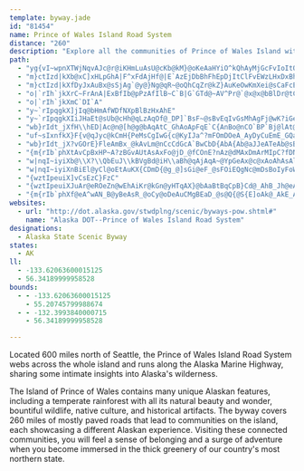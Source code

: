 ```yaml
---
template: byway.jade
id: "81454"
name: Prince of Wales Island Road System
distance: "260"
description: "Explore all the communities of Prince of Wales Island with the Prince of Wales Island Road System. Connected together with the roadway, the island communities form a web of Alaskan culture, ripe for travel. "
path: 
  - "yg{vI~wpnXTWjNqvAJc@r@iKHmLuAsU@cKb@kM}@oKeAaHYiO^kQhAyMjGcFvIoItOu_@lIiP~l@}mAnVak@vBmDUaLgCsFyCgFgEmF}GeAaGxBaI~BcLg@iF{AoFwEqGsHNmH_@yHH}FhBkIhDwHbB{@`Gat@zBkK|Bmi@fBuYd@oZo@mPNuYxAiScCmJUgI~@gNlCaN~CaH`IqIbCaHvCcQ~CeLnCuMdBoWmAiF}B{LXuUbC{OfG}D`GqInFyQ`CgNmBqI_BaJ?sJ|CiQgA}LRyHxAuO@mFfCsKrDiBtEwAnEg[bEmc@r@_M`CeNg@}Mn@aOBeMt@sJb@yDD}L_AcKIcIlAcR`A}FlBkC`BaBjAKXuGn@{KrBsDlDkAbEb@|C|@lCeD|AwGdBiS|D{C|DkEbEgB|DuI|HqKbAsIXyLxAuKtBoIjFeIpEgBlHgB~E?`E_AhA{@vFuIjGuMnDoCfHqCfJ{EnK_Ktr@{b@xEaFfBoExDsE|DwBfFeA~AaBbD_GrC_GfCoGbAoDdDqD|DkAvByB|F_RrBaHrFmHpKuJxBkHOsDeB}CyAy@?oGZaK{@_DqF{C}CoAwCcL_FuHoKlIsEs@}DoGp@kMaAmHmDkNo@oM_CcOmA}HgIiF}Co\\bAwGpFkKrHgIfEaClH{ElEyF|BkIjJk@~DgDvDaIlDgUzGqFbHsHpJiJlRaWpK{IzKuBrIeFfYwR~NuO`IHvIcAnGoFtDaHzEaDbGgB|Gm@|FQvC|DDjEQfHzB|ClFmF|F}EzFyFlFDnPcIdIsJrFcCd@sFnBgHjEsFvH{CxHpD`XrB|DrB`GtK|DlCvCyAnG{IvE}BlGfDvDhI`Ez@nFhClEf@zFnB|J~E|DpGpHpJzKtJbB~K|C~@xCgH|GwDfHSpKFpHhApE~FhFrHtHtInBtIrEpElDjFbBfHlFzCtGpAnFdC~NwCfF`DxBbDfIx@xMiUrDwJjBgHRoF\\aHlA}BnFuGxCsBzCyFp@aJe@}Jw@uIl@kHbA_FxCl@~AcABcFy@oGoBkGmCiBg@iLeDiFsE?aFZwDkDeAmNyB{MZ_IBgJQyO~BmLjCeCe@yJK{RxAgJ`EkEnFoIdCkGzByOhFiMvA_STyc@lCyPmAcZiBqMgCuEeBcOcDkGcD_CgF{IyC_PwByL_E{KsAeOm@mWnAwLlF}PpFqOlEqFo@yHXqJrAeKYyJsA_GuN{f@O?vNwN|Oce@xKyHnPgNvQw@zKbFpZeWdMiEvUuWpn@iU~AnGfG`H|A|AbQmFnIHxGg@hGEpIzDnBc@dBfFwBtElJ_CfDoGt@oErHeQfD{E`F}F|EaD`MkGjKZpJpA|FvD|F^bEiBjCy@|F}@hXpLzHbGfGzDxBpFbCnIbArFl@`HJfPYjEy@fBs@~F_T`YaKvXcSfTkOrm@aDhU\\pH^zCtAxFlClHxb@ht@zH|T~@`Z~@fNpId`@rD}CfDEfDvRnBzOzKrPhCx@jEQtD?lCeA~DmB`Cw@tCB~I|F|EvEpEtG`AbD?rCXpFrChArC~DpFkAhE~@jJtCtJxB~DcBvBiG|Iw@xDkB~HzMbJlPpC`JnCtWx@jA`GlY|H`XpDfHrEdIjGbAbEg@|Jo@~KVxChA|BfAjMzA|FqF~@e@pDoEnDOnMoExBsFhCwEpE?vG[bIbAxLbFrGwE~LaHrAsLpH{K|BwBxFcHnK{AnEnQbB`Nz@`LpAbErEjKjFr@jAhAhBdC|DdKnBtArAkApFeBzEbEtBfFl@xDdA~BhBbBrDhA~Au@`DkAhCk@lDoExD]rDpBnAoCjC_HrCaEnCkFvCgDnBwCbBuAxC_@fByAtBs@lDlB|CpArDv@bEpCrChEdAjCfC]hAuArAaJhBu@pFpAxHdAzFpLbDn@lE]d`@qAjGChHm@dBgAPuGSkDuAyCc@kB?oCx@yB~BcFpDwBh@cD\\oEt@uCdFkGpCE~B]vEpAvCWbEwBtKT~C}AxAmEpE|@nBtG|AlDhCf@|@|CrCpCbFxAvCh@dClHtLxBxAhBrAjFh@|EhAjFxBpAtC_AnCgBrLmT`EwFlCy@hXi[pG}B|VYfLg@zC{CbDcOhCyHxH_AnWmVtEa@`F`AzF{YrGgH~V}RbAsFlAkJhEaElTiQjR{AfHJrDeGdJwBpGNvBuGnE_QpGgT^gMzE}G~FwJzHy@|DiBlGhBzKErDs@hB}B"
  - "m}ctIzd|kXb@xC]xHLpGhA|F^xFdAjHf@|E`AzEjDbBhFhEpDjItClFvEWzLHxDxBhFaHtEaJ|h@ioAjHeT"
  - "m}ctIzd|kXfDyJxAuBx@sSjAg`@y@}Ng@qR~@oQhCqZr@kZ}AuKeOwKmXei@sCaFcEqGwCeGiBuEc@oC|B_GOcKx@mZmAqNiByNoGqJgBkM}EoVeM}O|GwNvAaNsC{QwCgN_BqNmBiOt@aYzFiUzJkKfHu@_@mOjDeGhLqPjHoGdOsFlJyH`JmDrNuKvPkK`DiC|FeIpPbDzTzAjQjFtKeDnG`FbH~D~HxAxIvG|CnErBcK}@kJfHgL"
  - "o|`rIh`jkXrC~FrAnA|ExBfIb@pPzAfIlB~C`B|G`GTd@~AV^Pr@`@x@x@bBlDr@tChExGjNpPbGjGzBxCnDlDbB|A|CrBlEbCrAdAlDdExAvB~@rBx@jCl@hD|@~D`DnKbA|BnCfF|@pApV~VtB~ChBtBbDjCvFdFvDdGxBdClCrBrHtEfBZdBI|AN`JlFrB?vC[tBm@rCc@lVbD|Dx@~Ko@xDEtPiApHQtEr@dV~JdBTfBIhCi@hBuA|B}C~@yBrAcC~CuHzEgKJc@|DeI|CyCbBeAvB_@`EO`Ef@hC|AfBlBlEvFhEzGrBvE~@hDr@bE^|DJrF?b{@BrA^zE?tBUzKbAJ"
  - "o|`rIh`jkXmC`DI`A"
  - "y~`rIpqgkX]jIq@bHmAfWDfNXpBlBzHxAhE"
  - "y~`rIpqgkXIiJHaEt@sUb@cHh@qLzAqOf@_DP]`BsF~@sBvEqIvGsMhAgFj@wK?iGe@kDgDoQ{CyJ{CgH_A_Ei@iFe@}Oo@mIgCsOUaE?}Bl@iDNwBjAeJ`Jaw@b@oGhDoQvBgRhAgHbFyJtNsUhA_CdAsCpAeF\\oBfBgM^cBlAcKtCgRhAoGp@qC~@aDnBqFlWgi@xNk_@l}@knAxBmDdBgDnK{UrYgx@lB_EzCsFtP_XfCkEdBaCdAa@`Tu]dByBvDcCdNwDt@o@n@eA\\{AnBmLlCoQlT_y@lHsWt@cBdA}AvBqBpAo@bGkAhAk@~A}Ax@}A~CqLhGeTfBgFlByCtAiA`DgDpGoFxCoEhBgFh@oCdKys@n@mFxAeRvAoUWqEOcAe@}A}AoC_C_Go@wC]sDOmCEoDJsDE}DB}CjBmo@K_EUwBsEsVUkBGoBNuCXoBZcAlAqCjIyLxAcAbAKhBPx@Zn@?lAe@n@i@x@oA~AmDfGmLjEaJhAgBr@c@nBo@hAItADx@Tr@h@~@zAx@|AhAzC^n@jAlAfAVtAE|@WhA_AnAsA|@wA|EwJV_@pFeNvAyDhA_EnAsC~AwBpBy@nFkDlAmBhAaDdAaBxJ_MpA_A"
  - "wb}rIdt_jXfH\\hED|Ac@n@[h@g@bAqAtC_GhAoApFqE`C{AnBo@nCO`BP`Bj@lAt@rAhAhA|AbAlBx@nB|DnLhFnMn@dCv@xFnBlTfD~ShEnS^zCZfE\\hGX`DZlBb@zA|@fC~AnCrBjCfE`ExFvChCr@fBVpCE~EuAxAQ~ABfB^fFtCbBThHa@|CE`B?lFf@~A\\dDjAfAp@h@l@r@fAjAnChAlFbAjCbDfFz@fBl@|Aj@rB\\lBn@jFRhFLnE@pGTnOXjCb@xCp@xB~@bB|@bAlAx@rDx@tMrBlBb@tErBpCfBhFrFlC~DhCfFbAbC|CtJdAnEbAvFzFjYtAdDhBnBnB~@fAJhBQ`LuC~@?`B^zAz@~IbKdBlA~A^`CI`A]`DuCbBkA|EwArB_AtAiAbAi@`E{A|AiAlAcB|@}ArAuAbAm@d@Q`Ca@`KwA|Ak@~GwDvCa@pAFzDbAfBThBIlMuA|Gb@vB^fAl@|@z@|@tA|@xBr@rDThCDfEYvDe@zCm@hBeAfBcAtA{At@aB\\_CNmAZiAh@y@r@cAjAo@~@eAbCaAfDg@fDiAlLs@jEw@nCkBtE}DzIkAnD}@hEc@tDQrCMdE@jERrHr@hSTfD\\zCn@vCbCzIp@rDjC`QnAjKNnDAfDOfC]lCs@tE_@`DIrDB~DJrDb@xD~A`Jf@vF^jV^jEn@dEdBpElC|DhClDlCvC|CnCpCbBdDpAdKbClDtAvBlAlJjHvJhEvAt@nA~AnAtBlChInAlDrBdEz@nAjDzDbGjFpFhF~@tAd@dAl@bBTtA^rDHfBEfBq@dM?tAb@bFh@bCn@xBfIvP~JdExAvKX`WnBpNlD`NlBzCpGtIxI|GvRrPlHxKdLt[xCrFdA`J|A~OrB~DzCdEng@r|@|J~RfCfDxBbCbAn@jA\\|@]~DwCjD}DpDwAdAQx@Et@Vx@t@xAjDxe@tkAdGvKhFzKbBrElAxBrFtBbBPjSDvFi@l@Z"
  - "uf~sIxnfkX}F{v@qJyc@kCmH{PeMsCgIwG{c@KyIJa^?mFOmDOeA_AyDyCuEmE_GQa@uAoK_BeIk@{Is@cEc@kAs@y@u@Qs@?u@Km@[e@c@i@iAgCiGoA{D[gBcAqJo@wEu@kC_CqFaAuC_AgA}@s@aJqGuAm@cQgEmACaBR_Dx@k@`@mG|FyA`AmBl@cDZu@CgDwAeA_AcBiC_BwCaA{@yF{BiAwAS_AE_GOuAIUaEmC}J}FaH_GaEeEm@OyBAw@Um@y@k@{AUuBFsKGaF]oHOm@o@qAaEcEoFkAwB?_AQiBw@iAy@eGaHaB}C_D{Ee@kAc@yBm@sF_@wAcAqBaFcGsFyEcBoA[g@Wa@qAuDi@eAaCcEi@m@k@qAmBcI_A}CgEkJyBmFiBuDo@cA_LqK_@w@i@eCIyBB_CrAuOJs@vAaDn@_GT_A\\_ANQdDuCd@m@pA_EnB_EpAaBb@g@~CUvNEbDS|@Ux@a@^Wd@_A`AoC`AgBtA_BpFuEb@w@hAiDn@uAf@y@`AaAnMaJn@[pFiArFsB~@o@R_AJm@B}@EwKQqLBiBHiAXwAxB}Hh@eCr@wFdAmMdB_X?uAG}AOuAa@_CsCcKoDaPgLeXwBuKfA_K{Hef@g}@xReo@~z@eb@bScXs@_{@yX_h@_a@}j@uKkVuc@m[wu@}^kKm_@ih@}Ysu@aHoReQq[cd@mb@aH}]|Bu^@cYuEsfAkIaaAsUwRyPkD_PgNbDsRiIkj@{C}PiW{K"
  - "wb}rIdt_jX?vGOrE}FleAmBx_@kAvLm@nCcCdGcA`BwCbD{AbA{Ab@aJJeATeAb@sBtAwGbFcBlBs@tAk@pAcBbGcBdEsDpCyAr@y@v@aPzWwE`GwEpFeB~Bc@~@cAhCcCzIwBdIoA~FUbCEdCIvJOvC_@~Bg@pBe@lA{@pAwAtAsGhEq@x@e@r@iA~Bk@rBwAbDiA`BgHbIuAjCcAtCc@hBe@dC_AjHYzAsDlKyAnIi@lB_CdGg@lC]~BKjCUtKc@rF}BtMQtCIfCHjD|@xL@nCOpCYlDiAhEyAjEiBlDoBzEqCbKeAfC_ChCaCh@yQvBeFz@uZtKqD`BoA|@yEzF}CtC}ExBcFrDqF|EaFtCcDHyBEwA`@mAj@gAbAaDjE{CpD{CxBsDhBgGbCkAx@sClDsBhBaDpBcFrB}C~ByAhBcB|AiC`AcCRyAj@kPhNgFzEqChEwDtGg^`w@eA|AmAnAmHzF}DhGqInKuAlDgAxF_BzG}CdKgEvL_B~F}FrYs@xBcCfDsDrBuAJiAEaB]sCmBsBq@_BMgBx@_BvA_ArBwAjIuAlJyBzKyBbGqCrFuC|DkClC_VvNoCbAmTrBoD~@_ItFsCzAuKnAgN`DeAJq@EeBc@qAw@mM{K}@m@_AWeCEgAVkAl@}FdG{BpBiCjAwF|A}A~@aAbAiAhBsDvHmB`DsBjCiLpKuCvBwAn@_Cr@}PZcH[sF|DmEfH}SpTaFdE}G~HoDW_PrFs_@x^{a@hn@uUBkFrHgBrJ}ElSiDzLwFd@{MPwGa@"
  - "{m{rIb`phXtAvCpBxHP~A?zBGvAUtAsAxFo@jD_@fCOnE?nAz@dMAxDmArMIpC?fDNdCrBjRRxDBrBG|CKhCgCjT{@pKy@vJy@dOKlDCbEThKEdGKfBg@dCwBpIk@hEc@jGDfGRnDb@nDrDzTbDtQh@lBp@vArHlJjA~BrAjD|BdI~@~Gt@hLlBtf@HlDIxDSdC[~Bi@`Bs@`Bo@dA{DdEeA~Bk@rBUfBk@jIm@`QObH@~ALzBz@nITbDF~Bm@vHsAhEyAlCwA`Du@hEOfFBrHt@pJhA|VxAfPnCpT|@xD\\zE?|Em@vFqAxFqDxL{pAt~SAhBB|HRvG?hCJrB?pCPtGBhEq@jP?vCRvC^hCh@hBp@zApAfBxDxB|@~@xAdCdAjDrAvMn@lJXlH?tC"
  - "w|nqI~iyiXb@\\X?\\QbEuJ\\kBVgBd@iH\\aBh@qAjAqA~@YpGeAx@c@xAoAhAsAlBaAbABjDnAzAJfEQjDe@lBy@fBmB|HuGhDoBxLeExAe@dAKl@X~@lAx@~At@n@rA~@n@Ch@NtAvAbA`BdAjAdEjBzCdCzEfDxA`BlEzDfBnAt@ZdC~AbBx@xBp@`DLpKfBx@GrBuAzCaFbIoKd@eAlAuG`@}An@kA`CuCbBgDfJgXx@uA~MyNd@q@bAwCn@aA|DgClBc@nDKx@]|@}@hAiBZ[l@i@hAa@hDg@hAl@d@zAf@tBn@~Gh@|CdAbFhA|D`AtAp@h@pAj@rEInBTxAlA~@fBd@p@fBz@z@Hv@g@fBgDzByHZm@|@y@pAa@`BW|D_CX[n@Wb@y@hAiGr@_AjMuGtAQfEf@r@`@x@n@dBtCdAf@`@DbAEtIcC`AQ|A?nBz@lDhCj@NtCs@xBCz@Sb@a@t@kBr@aCn@_Ar@m@dA]`CIrGfB~PpChBl@lBvCbC`Ff@r@b@f@r@Th@EhAw@zHwZbByD~BkCn@Uf@Dj@j@d@dA`EzUZvARf@`ElHfMxS~@lBb@J~@Dx@]xBkBhA[b@NbBxBfIlM|@`Af@T~KxBrADxAs@t@Kr@JZ\\zChIxUr_@~A~BdDnFZrATpCh@jEh@tAX\\l@Jj@An@g@^eAVqAR}DZu@j@k@h@KdAD`AK`AOr@]fAm@xAmB~AaDx@eArHyB|@HdAtARn@XxBDzAPvA`@pAjCnMr@`B|@|@zB`AhAjAVtANxBl@|At@nAjA|@fBOpFuAbF{BdJ{CnD{AtIc@dB@~@Vh@dBn@dClAnCz_@xj@bDlElTjMzGtAfCCdDsCx@[n@D|DtAtAtBr@rBx@vAnBjDjFzHtBdH`DhMzAxB`FzCrCpAbBhAxA|AhCt@lBAzFk@rC|BdBx@rB]vCcCzAgCrC{CjCsA`EgAlBVjCBbCq@~ADdBvArCHfJyF`C[pJsF~AcB~@aDr@}ATYl@GnBJb@UdB{A|BgDh@cDt@eMFqDZkEl@{Aj@E~Ar@`BzAdBdAbAKrBmBp@iC\\_ClAgC~AcA~BOtJ}Et@w@fBu@rAEbCpCn@d@zBn@vBNpAC`By@rBwEvG_LpCuIhEsH]yHy@uEuD_EwAeEe@gDy@}CeAuE}@}Fo@wGUgDDqCxAwHOiDk@}Ba@eCGmDPeD~@yArCiCdGwEfCiApBf@pFfBhA[hBwBbBgEbBiGh@kC^uCD_OXeDZsAv@iAnBWhB`@|CpAfDdEdAr@dBr@`Bb@rChC~B|ApDjD~DvEzCbExF|IlEpFpB`AjBp@|ApAj@~@lAfCpEfO~@rDlAnCjArArC|@lBVxBWtAa@bCeEbAkA|EkDfKqExG}AvGb@vDUnCeA`O{JhF}DrNoMlJqKpHwH~BsBlDu@hLkBpJjB|C`AnB~@`I|FtCfC`BvBp@nCfAhBpDbB~AnCfEfJvMbMhAZxBIzK_EnSwItJqF`L{GtJqE~LaHp@}@`CyHvB{OZy@~CtMh@fB|BzE~@lAhA|BX~@b@pD^rBrClJ\\z@VJR?b@Q~AsAp@_@RB`@\\xApBlAuAfAm@^a@e@gBYsB"
  - "w|nqI~iyiXnBiEl@yCl@oEtAuKX{CDmD{@g_@]sGi@eF_@sFOiEQgNc@mDsBoIyFoWy@iLSuI]}H{@oGgA}GuAwTY}J?eGHuI`A{n@O}Hy@kQCcGL}C|@oGrAaDnAqEZsFOiEk@uGmBqXs@{Sf@aV`AeRnBuMm@yHcBcGwAmHm@_E?iEP}CjAmNSwDMaHHeIN}GJaJp@eHj@yDx@oIPmF?kQf@cOx@sQDoH_@_Hy@yHy@eEyC_J_LmT}BeGoAuEcCaLu@kF_@uFi@yKK{F]yCaGeYe@sDCeCXiM?oCOsBiAkKQsDCqDJiDRwBd@qC`AkHFqCKmFq@wEo@wBuO_e@u@oDo@eEaAuOScBg@sBu@sBiAgBcBmBmAiB{D}JmAwAiAcA}PcFoAiAmBqCqByBw@QqGm@}A[KvHU`DiAfFi@~@m@h@QZ_@pAwA|CuAjAm@p@q@pAsApAsB|DwBvCkAr@m@Ne@@_Co@y@ViBzAcCbIkHha@eFhQ"
  - "{wztIpeuiX]vCsEzC}FzC"
  - "{wztIpeuiXJuAr@eROeZn@wEhAiKr@kGn@yHTqAX}@bAaBtBqCpB}Cd@_AhB_Jh@eAn@w@vAgAhG}D`EcD~@wA|BoG~BsF|SwVbFmFl@WhEq@tAo@fCsDfCuEhBiCt@u@`CkAjAsAhAu@n@m@h@aA|@{CXwBTyDJm@|CqIxAoIhAsFRcBj@iJRmARq@rCeGhAsFdAkCvCiGhAqEp@kBnEaIzAkCbAuAlCuAdBc@lEq@n@Q\\a@hAwEx@qGtA{GzBcIXuA`BiDjHyLXaBNwBS_GHaE?iEHoA~@qGX_ApAcCjCyDxCcCxB{Bh@[l@MpA?lAb@bBlBx@l@bD~@|DCrC`@xA`@~@@lBZ^Zh@rAh@nDXz@^f@n@JvCs@j@?bD~@bBn@h@p@~@tBrClF^tAbArFfCvDtAnE~@~BfCtBvI~IvDxL|@vArL~IxRpOvBvD|N~TjFxJdNtR|B`C~GhEnFlBrCtB`HlCrDdAxAl@hYw@nDqAzC@jIgCtCoAvDWtHiChBiBnA_AtFgBpAs@`AiAtB{@xBQ|A_BtAeAlEmDdGu@jAs@bBqDlGkKXa@nAu@X_@Xo@Ny@cAeEsAqIeAiIsB_LgF{[KqA@s@Lk@N]dAs@rBiD|DeEzGyI~ByBdB{@bCk@V]T}@x@aG^m@hBy@vDDbCUr@s@n@uCdDcD|AiBjCmB`FkC|@q@rAiBxBgB`DeBdCoDl@QjBkArB]pCmAx@{@vFiEvI}HbAGjBy@f@iAn@{BxBkDb@eA~Ai@TiAh@y@|@i@`AaB`C{AlAmB`@qC^kAbAoAz@gBpAoDdBoCbB}Ax@mDhA}CfAsBn@wBp@uA\\gBbA}CTcEl@qEdAqEJoChA{Gl@sBn@iDbAoCfHcObBiE|G}GhAm@rAqAfAs@jA]hA^t@_@x@gBnAoEtAqAjCgDlAcA`Bu@dBoAfJmLhBgBj@QfEh@l@Kj@o@l@yBnCgFrAiEjAyFpAaDdB{BbBiAn@uBRsCCwKKmBg@gBkAaDcDoDcAaBoBqBeBgDwCkGaGsHmBsD_BwFg@qE?yBQ{CE_ETkEb@_ExAeExBqF|B{Ej@cBTmB?kCG{CNgBl@sB`@kEMgBk@kAcBkAk@q@M_Ai@}IBw@J{@^mBj@cEd@wE?}DSuEEoDCmDHkCOeRNuEh@{G@mCk@oGcAqCk@_AMoA[gBw@sBk@iCm@mHH}Pb@_DD_B?}FDmCb@mFCsDUmBi@wAi@oAuAyFgCuEu@_AmA_AmFuAyAy@O{@i@_BGkAW{AoAiBiBuBs@mA_@mAIaB?aHU}AgA{AuBoAmEiBy@iC{CkLq@{BaBwCOq@QkE@cCZuFNiAVu@|@uAx@g@x@{@xCKxAw@hAcBhBwDv@{@NuADiKNeC^uC`BmFj@uAdDeElA{BR}B?sJNwA~@uE?_FxA}G^m@^uANyAHaBLy@~@e@tAgAvHuI^iAn@eCfAmHhAoEbAuBp@gDViDR_JP}DNwC^mBbBuBnI{MxD}HxAmBbA{CPuDEmCSoB{CcFm@{Ai@kDDmB\\oBd@uAxA_ArDiDjH{EfBuAzAc@hAFhBdBbBx@xADlC{AhAeClAeA`Ag@rAQ|Af@h@x@Z~A?nCNtC\\xBhAvA~@jCpBfHhA~AdAx@nA?xCs@`H}Bn@Ab@RrBjFTx@b@\\|FfBrDvAbAl@n@J|@K|@c@p@k@b@y@xD{NxA{Gp@mDLyBAwCgAmS?qCt@kXEeBQaCW{A?uAFwAZyB~@qC|BuIrBkN@sAQgKTeGBsD]uEDsDfBwGJ}BRmB^cBRsBrCmJh@aDTmB^kAf@g@tA{@Xk@n@yBh@_A`Ag@|@u@f@k@`@gAb@g@bEmBrCoC^Kh@Nx@x@r@Pt@Kl@s@`BiDjEmGpvBofCjMaJrMwLrKmHbQy@rFfBtEDhHjIfRlCdU{u@~Moh@nQoZpq@mv@jV_Rz^gPzc@~@~[lYbUlXjLlOv[C~VHxYnD`MAdQkTdKyPnSwBfX|EnNhEbXpRdOjQvF|c@j\\~]nTkVzJf@|TfHvU|\\fLpHnK~Lx@~N?lNbFnTvIbW|HiApCqAnBD|E_CbBuA|AMhEb@~CKfAm@lEuGlCqAhFItCp@rCDbD\\hBQ~AiAxAuAnCkBxAg@lBIvD`BxA`BrAtAhG|KtIpTt@xBR`Ba@jCBnBl@fBiJdRmOv\\aIpVyA|LwGxY}@nH_ArN_AzIcBjLwGh_@mGpXcCpNg@zB[hAsCnGi@|A_@pByBjOc@pBU`A}BnGy@|CcBnMoA~Im@hD{AbGaIpTu@vCg@dCyApJiEvYq@vDm@~Bo@zA}@tAgBdBsEjBeAx@i@l@sA~Bw@~Be@`DOhBKhCOhMSbWBxBR`CtAvH|@~Fp@rGxAxTr@jEdAdD|AfEn@jDVnECjEZlDr@lAn@j@r@PlDZf@Ll@f@b@l@d@x@fBfHrAbEjAbD~@lBnMzQhB|CrCrGhCrH|@`BrAjAtAr@rADvAUdAm@tMkKlIwF|RgLtAo@~@Ip@H`Bx@"
  - "{m{rIb`phXf@eA^wAN_B@yBeAsR_@oCy@oDeAuCMgBEaD_@s@Q{@S{E]oAk@_AkE_AcEwC_@g@Si@Ek@?aANiAlBcF^sATsFXeABc@j@s@rBoEp@}A\\wAAq@iAkCIc@I{COeAEcAC_IHaBx@_E`ByDFsBEsF@sBLeADoA\\}AhEgLx@aDXkB@sAQs@_@c@iBcA]c@Sy@_@qDAqADqAR}@b@_Ah@i@vBmDl@Uh@c@n@eCxA}@h@o@~AcEx@cBx@oChA{Bh@k@Xy@?s@Ko@c@m@qFuCsBMgD^g@Ey@c@cB{AgAm@cB}Ae@UeAHo@Pc@IUk@w@uJr@eC|@mBtBcBbAaB~@wCr@wCXmB\\iAzAkChB}B~@cBp@sB^cC`AcD`@iCp@uMNi@^QRe@T_AHwAT_Ah@eA|@_AdAg@\\i@dFkJlAyDnCwCvBaBx@y@ZcAL{@NiEj@qERkA^}@h@a@t@Nf@`@n@FzEgG~B_ArBaBhAwEdAg@lAiAdD{AlBsBbAoB`@wFVkAh@y@tAy@rAQ~@[l@mA`A_DLoBAcCPwGLkAXcAt@o@xCkD~@M\\UJm@HoAhDcHxAgBfAk@dBiBtAeGf@cGvBmJlAkE~B{GnBgHt@m@|B_AbCgB|HmHfDmDfFiD`F{EjEeJhAmFXu@b@w@~Bo@|BsD|BeF~@aAn@a@xEeA`DuC~@EnCx@hAExAcBzBoEjAa@lCHlAUrAsBdAoEr@aCx@iApDmDdFkEr@kA|CeJz@{A`E{@t@c@|D_H~Ac@fBK~AUlAm@rE_G`G{EdB{B|B{u@zqBahFbk@wu@ry@~BzFp@pJLdjAab@hn@cy@|Uyb@``@up@pYsg@jJkXlGqNrKcJ`Rq@dp@kErFaBhBgD~Lao@jAgE|AwDbJsMpE{D"
websites: 
  - url: "http://dot.alaska.gov/stwdplng/scenic/byways-pow.shtml#"
    name: "Alaska DOT--Prince of Wales Island Road System"
designations: 
  - Alaska State Scenic Byway
states: 
  - AK
ll: 
  - -133.62063600015125
  - 56.34189999958528
bounds: 
  - - -133.62063600015125
    - 55.20745799988674
  - - -132.3993840000715
    - 56.34189999958528

---
```


Located 600 miles north of Seattle, the Prince of Wales Island Road System webs across the whole island and runs along the Alaska Marine Highway, sharing some intimate insights into Alaska's wilderness. 

The Island of Prince of Wales contains many unique Alaskan features, including a temperate rainforest with all its natural beauty and wonder, bountiful wildlife, native culture, and historical artifacts. The byway covers 260 miles of mostly paved roads that lead to communities on the island, each showcasing a different Alaskan experience.  Visiting these connected communities, you will feel a sense of belonging and a surge of adventure when you become immersed in the thick greenery of our country's most northern state. 